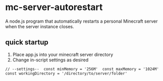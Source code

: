 # mc-server-autorestart
A node.js program that automatically restarts a personal Minecraft server when the server instance closes.


## quick startup
1. Place app.js into your minecraft server directory
2. Change in-script settings as desired

`
// --settings-- 
const minMemory = '256M' 
const maxMemory = '1024M'
const workingDirectory = '/directory/to/server/folder' 
`
